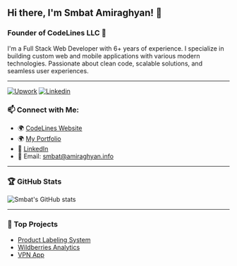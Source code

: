 ## Hi there, I'm Smbat Amiraghyan! 👋

### Founder of CodeLines LLC 🚀

I'm a Full Stack Web Developer with 6+ years of experience. I specialize in building custom web and mobile applications with various modern technologies. Passionate about clean code, scalable solutions, and seamless user experiences.

---

[![Upwork](https://img.shields.io/badge/Upwork-6FDA44?style=for-the-badge&logo=Upwork&logoColor=white)](https://www.upwork.com/freelancers/your-profile-link)
[![Linkedin](https://img.shields.io/badge/Linkedin-0077B5?style=for-the-badge&logo=Linkedin&logoColor=white)](https://www.linkedin.com/in/smbat-am)


### 📫 Connect with Me:
- 🌍 [CodeLines Website](https://codelines.am)
- 🌍 [My Portfolio](https://amiraghyan.info)
- 💼 [LinkedIn](https://www.linkedin.com/in/smbat-am)
- 📧 Email: smbat@amiraghyan.info

---

### 🏆 GitHub Stats
![Smbat's GitHub stats](https://github-readme-stats.vercel.app/api?username=smbat-code&show_icons=true&theme=dark)

---

### 🚀 Top Projects
- [Product Labeling System](https://github.com/smbat-code/honest-sign)
- [Wildberries Analytics](https://github.com/smbat-code/wb-analytics)
- [VPN App](https://github.com/smbat-code/vpn-app)
